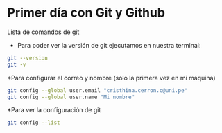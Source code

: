 # Primer día con Git y Github

Lista de comandos de git
* Para poder ver la versión de git
ejecutamos en nuestra terminal:

```bash
git --version
git -v
```
*Para configurar el correo y nombre (sólo la primera vez en mi máquina)

```bash
git config --global user.email "cristhina.cerron.c@uni.pe"
git config --global user.name "Mi nombre"
```

*Para ver la configuración de git

```bash
git config --list
```